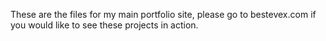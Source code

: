 These are the files for my main portfolio site, please go to bestevex.com if you would like to see these projects in action.
